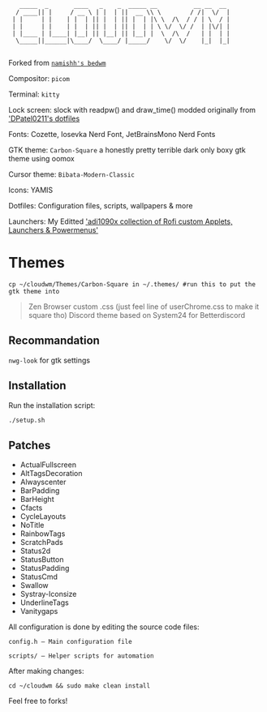 ```
   _____  _       ____   _    _  _____ __          __ __  __ 
  / ____|| |     / __ \ | |  | ||  __ \\ \        / /|  \/  |
 | |     | |    | |  | || |  | || |  | |\ \  /\  / / | \  / |
 | |     | |    | |  | || |  | || |  | | \ \/  \/ /  | |\/| |
 | |____ | |____| |__| || |__| || |__| |  \  /\  /   | |  | |
  \_____||______|\____/  \____/ |_____/    \/  \/    |_|  |_|
                                                             
```

Forked from [`namishh's bedwm`](https://github.com/namishh/dwm)

Compositor: ```picom```

Terminal: ```kitty```

Lock screen: slock with readpw() and draw_time() modded originally from ['DPatel0211's dotfiles](https://github.com/DPatel0211/dotfiles)

Fonts: Cozette, Iosevka Nerd Font, JetBrainsMono Nerd Fonts

GTK theme: ```Carbon-Square``` a honestly pretty terrible dark only boxy gtk theme using oomox

Cursor theme: ```Bibata-Modern-Classic```

Icons: YAMIS

Dotfiles: Configuration files, scripts, wallpapers & more


Launchers: My Editted ['adi1090x collection of Rofi custom Applets, Launchers & Powermenus'](https://github.com/adi1090x/rofi)

# Themes

```cp ~/cloudwm/Themes/Carbon-Square in ~/.themes/ #run this to put the gtk theme into```
> Zen Browser custom .css (just feel line of userChrome.css to make it square tho)
> Discord theme based on System24 for Betterdiscord 

## Recommandation

```nwg-look``` for gtk settings

## Installation

Run the installation script:

```bash
./setup.sh

```

## Patches
+ ActualFullscreen
+ AltTagsDecoration
+ Alwayscenter
+ BarPadding
+ BarHeight
+ Cfacts
+ CycleLayouts
+ NoTitle
+ RainbowTags
+ ScratchPads
+ Status2d
+ StatusButton
+ StatusPadding
+ StatusCmd
+ Swallow
+ Systray-Iconsize
+ UnderlineTags
+ Vanitygaps

All configuration is done by editing the source code files:

    config.h – Main configuration file

    scripts/ – Helper scripts for automation

After making changes:
```
cd ~/cloudwm && sudo make clean install
```
Feel free to forks!

